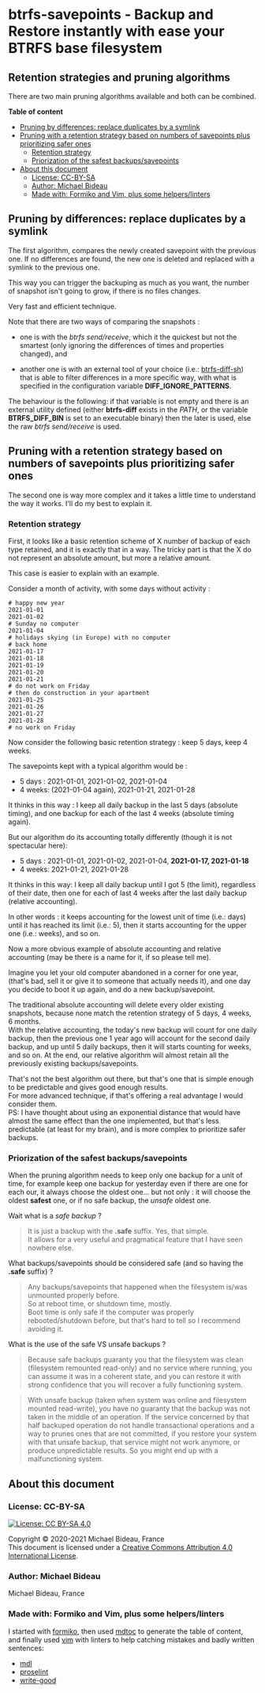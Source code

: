 # btrfs-savepoints - Backup and Restore instantly with ease your BTRFS base filesystem

## Retention strategies and pruning algorithms

There are two main pruning algorithms available and both can be combined.

**Table of content**
<!-- toc -->

- [Pruning by differences: replace duplicates by a symlink](#pruning-by-differences-replace-duplicates-by-a-symlink)
- [Pruning with a retention strategy based on numbers of savepoints plus prioritizing safer ones](#pruning-with-a-retention-strategy-based-on-numbers-of-savepoints-plus-prioritizing-safer-ones)
  - [Retention strategy](#retention-strategy)
  - [Priorization of the safest backups/savepoints](#priorization-of-the-safest-backupssavepoints)
- [About this document](#about-this-document)
  - [License: CC-BY-SA](#license-cc-by-sa)
  - [Author: Michael Bideau](#author-michael-bideau)
  - [Made with: Formiko and Vim, plus some helpers/linters](#made-with-formiko-and-vim-plus-some-helperslinters)

<!-- /toc -->

## Pruning by differences: replace duplicates by a symlink

The first algorithm, compares the newly created savepoint with the previous one.
If no differences are found, the new one is deleted and replaced with a symlink to the previous one.

This way you can trigger the backuping as much as you want, the number of snapshot isn't going to
grow, if there is no files changes.

Very fast and efficient technique.

Note that there are two ways of comparing the snapshots :

- one is with the *btrfs send/receive*, which it the quickest but not the smartest (only ignoring
  the differences of times and properties changed), and

- another one is with an external tool of your choice
  (i.e.: [btrfs-diff-sh](https://github.com/mbideau/btrfs-diff-sh))
  that is able to filter differences in a more specific way, with what is specified in the
  configuration variable **DIFF_IGNORE_PATTERNS**.

The behaviour is the following: if that variable is not empty and there is an external utility
defined (either **btrfs-diff** exists in the *PATH*, or the variable **BTRFS_DIFF_BIN** is set to an
executable binary) then the later is used, else the raw *btrfs send/receive* is used.


## Pruning with a retention strategy based on numbers of savepoints plus prioritizing safer ones

The second one is way more complex and it takes a little time to understand the way it works.
I'll do my best to explain it.


### Retention strategy

First, it looks like a basic retention scheme of X number of backup of each type retained, and it is
exactly that in a way.
The tricky part is that the X do not represent an absolute amount, but more a relative amount.

This case is easier to explain with an example.

Consider a month of activity, with some days without activity :

```text
# happy new year
2021-01-01
2021-01-02
# Sunday no computer
2021-01-04
# holidays skying (in Europe) with no computer
# back home
2021-01-17
2021-01-18
2021-01-19
2021-01-20
2021-01-21
# do not work on Friday
# then do construction in your apartment
2021-01-25
2021-01-26
2021-01-27
2021-01-28
# no work on Friday
```

Now consider the following basic retention strategy : keep 5 days, keep 4 weeks.

The savepoints kept with a typical algorithm would be :

- 5 days : 2021-01-01, 2021-01-02, 2021-01-04
- 4 weeks: (2021-01-04 again), 2021-01-21, 2021-01-28

It thinks in this way : I keep all daily backup in the last 5 days (absolute timing), and one
backup for each of the last 4 weeks (absolute timing again).

But our algorithm do its accounting totally differently (though it is not spectacular here):

- 5 days : 2021-01-01, 2021-01-02, 2021-01-04, **2021-01-17, 2021-01-18**
- 4 weeks: 2021-01-21, 2021-01-28

It thinks in this way: I keep all daily backup until I got 5 (the limit), regardless of their date,
then one for each of last 4 weeks after the last daily backup (relative accounting).

In other words : it keeps accounting for the lowest unit of time (i.e.: days) until it has reached
its limit (i.e.: 5), then it starts accounting for the upper one (i.e.: weeks), and so on.


Now a more obvious example of absolute accounting and relative accounting (may be there is a name
for it, if so please tell me).

Imagine you let your old computer abandoned in a corner for one year, (that's bad, sell it or give
it to someone that actually needs it), and one day you decide to boot it up again, and do a new
backup/savepoint.

The traditional absolute accounting will delete every older existing snapshots, because none match
the retention strategy of 5 days, 4 weeks, 6 months.  
With the relative accounting, the today's new backup will count for one daily backup, then the
previous one 1 year ago will account for the second daily backup, and up until 5 daily backups, then
it will starts counting for weeks, and so on. At the end, our relative algorithm will almost retain
all the previously existing backups/savepoints.

That's not the best algorithm out there, but that's one that is simple enough to be predictable and
gives good enough results.  
For more advanced technique, if that's offering a real advantage I would consider them.  
PS: I have thought about using an exponential distance that would have almost the same effect than
the one implemented, but that's less predictable (at least for my brain), and is more complex to
prioritize safer backups.


### Priorization of the safest backups/savepoints

When the pruning algorithm needs to keep only one backup for a unit of time, for example keep one
backup for yesterday even if there are one for each our, it always choose the oldest one... but
not only : it will choose the oldest **safest** one, or if no safe backup, the _unsafe_ oldest one.

Wait what is a _safe backup_ ?
> It is just a backup with the **.safe** suffix. Yes, that simple.  
  It allows for a very useful and pragmatical feature that I have seen nowhere else.

What backups/savepoints should be considered safe (and so having the **.safe** suffix) ?  
> Any backups/savepoints that happened when the filesystem is/was unmounted properly before.  
  So at reboot time, or shutdown time, mostly.  
  Boot time is only safe if the computer was properly rebooted/shutdown before, but that's hard to
  tell so I recommend avoiding it.  

What is the use of the safe VS unsafe backups ?  
> Because safe backups guaranty you that the filesystem was clean (filesystem remounted read-only)
and no service where running, you can assume it was in a coherent state, and you can restore it with
strong confidence that you will recover a fully functioning system.  

> With unsafe backup (taken when system was online and filesystem mounted read-write), you have no
guaranty that the backup was not taken in the middle of an operation. If the service concerned by
that half backuped operation do not handle transactional operations and a way to prunes ones that
are not committed, if you restore your system with that unsafe backup, that service might not work
anymore, or produce unpredictable results. So you might end up with a malfunctioning system.


## About this document

### License: CC-BY-SA

[![License: CC BY-SA 4.0](https://licensebuttons.net/l/by-sa/4.0/80x15.png)
](https://creativecommons.org/licenses/by-sa/4.0/)

Copyright © 2020-2021 Michael Bideau, France  
This document is licensed under a
[Creative Commons Attribution 4.0 International License](http://creativecommons.org/licenses/by-sa/4.0/).

### Author: Michael Bideau

Michael Bideau, France

### Made with: Formiko and Vim, plus some helpers/linters

I started with [formiko](https://github.com/ondratu/formiko), then used
[mdtoc](https://github.com/kubernetes-sigs/mdtoc) to generate the table of content, and finally used
[vim](https://www.vim.org/) with linters to help catching mistakes and badly written sentences:

- [mdl](https://github.com/markdownlint/markdownlint)
- [proselint](http://proselint.com)
- [write-good](https://github.com/btford/write-good)

